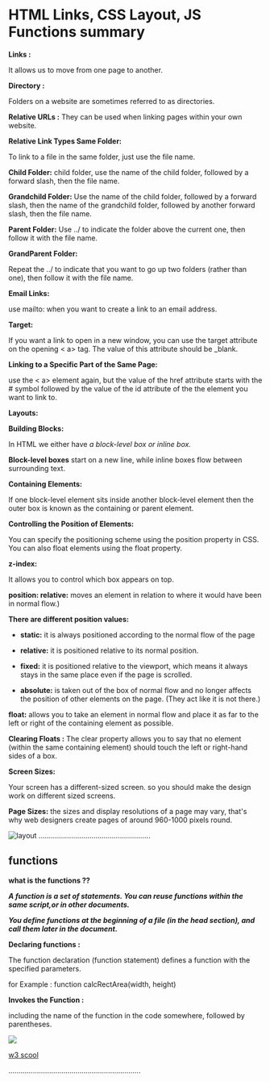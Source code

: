 # HTML Links, CSS Layout, JS Functions summary

**Links :**

It allows us to move from one page to another. 

**Directory :**

Folders on a website are sometimes referred to as directories. 

**Relative URLs :**
They can be used when linking pages within your own website. 


**Relative Link Types Same Folder:**

To link to a file in the same folder, just use the file name.

**Child Folder:**
child folder, use the name of the child folder, followed by a forward slash, then the file name.
 
**Grandchild Folder:**
Use the name of the child folder, followed by a forward slash, then the name of the grandchild folder, followed by another forward slash, then the file name. 

**Parent Folder:**
Use ../ to indicate the folder above the current one, then follow it with the file name.

**GrandParent Folder:**

Repeat the ../ to indicate that you want to go up two folders (rather than one), then follow it with the file name.

>>>>>>>>>>>>>>>>>>>>>>>>>>>>>>>>>>>>>>>>>>>>>>

**Email Links:**

use mailto: when you want to create a link to an email address.

**Target:**

If you want a link to open in a new window, you can use the target attribute on the opening < a> tag. The value of this attribute should be _blank. 

**Linking to a Specific Part of the Same Page:**

use the < a> element again, but the value of the href attribute starts with the # symbol followed by the value of the id attribute of the the element you want to link to.

>>>>>>>>>>>>>>>>>>>>>>>>>>>>>>>>>>>>>>>>

**Layouts:**

 **Building Blocks:**

 In HTML we either have *a block-level box or inline box.*

 **Block-level boxes** start on a new line, while inline boxes flow between surrounding text.

 **Containing Elements:**

 If one block-level element sits inside another block-level element then the outer box is known as the containing or parent element.

**Controlling the Position of Elements:**

You can specify the positioning scheme using the position property in CSS. You can also float elements using the float property.

**z-index:**

It allows you to control which box appears on top.

**position: relative:**  moves an element in relation to where it would have been in normal flow.)

**There are different position values:**

* **static:** it is always positioned according to the normal flow of the page
>>>>>>>>>>>>>>>>>>>>>>>>>>>>>>>>>>>>>>>>>>>>>>>>>>>>>>
* **relative:** it is positioned relative to its normal position.
>>>>>>>>>>>>>>>>>>>>>>>>>>>>>>>>>>>>>>>>>>>>>>>>>>>>>

* **fixed:** it is positioned relative to the viewport, which means it always stays in the same place even if the page is scrolled.
>>>>>>>>>>>>>>>>>>>>>>>>>>>>>>>>>>>>>>>>>>>>>>>>>>>>>>>>>
* **absolute:**  is taken out of the box of normal flow and no longer affects the position of other elements on the page. (They act like it is not there.) 

>>>>>>>>>>>>>>>>>>>>>>>>>>>>>>>>>>>>>>>>>>>>>>>>>>>>>>
  **float:** allows you to take an element in normal flow and place it as far to the left or right of the containing element as possible.

  >>>>>>>>>>>>>>>>>>>>>>>>>>>>>>>>>>>>>>>>>>


  **Clearing Floats :**
The clear property allows you to say that no element (within the same containing element) should touch the left or right-hand sides of a box.

**Screen Sizes:**

Your screen has a different-sized screen. so you should make the design work on different sized screens. 

**Page Sizes:**
the sizes and display resolutions of a page may vary, that's why web designers create pages of around 960-1000 pixels round.



![layout]( https://data-flair.training/blogs/wp-content/uploads/sites/2/2020/07/HTML-Layout-df.jpg)
.......................................................


## functions 

**what is the functions ??**

***A function is a set of statements. You can reuse functions within the same script,or in other documents.*** 

***You define functions at the beginning of a file (in the head section), and call them later in the document.***

>>>>>>>>>>>>>>>>>>>>>>>>>>>>>>>>>>>>>>>>>>>>>>>>

>>>>>>>>>>>>>>>>>>>>>>>>>>>>>>>>>>>>>>>>


**Declaring functions :**

The function declaration (function statement) defines a function with the specified parameters.

for Example : 
function calcRectArea(width, height)


>>>>>>>>>>>>>>>>>>>>>>>>>>>>>>>>>>>>>>>>>>>>>>>>>>


**Invokes the Function :**

including the name of the function in the code somewhere, followed by parentheses.


![](https://dmitripavlutin.com/static/7035b35b8d8dce31376d9839065e58f7/19891/2-1.png )


[w3 scool]( https://www.w3schools.com/js/js_functions.asp)


.................................................................







